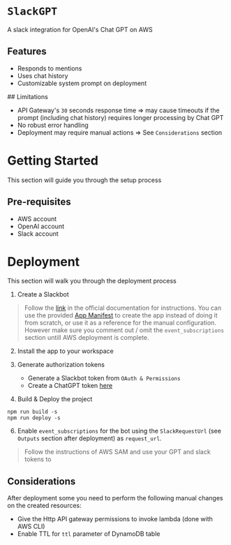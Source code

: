 # `SlackGPT`

A slack integration for OpenAI's Chat GPT on AWS

## Features

- Responds to mentions
- Uses chat history
- Customizable system prompt on deployment

## Limitations

- API Gateway's `30` seconds response time => may cause timeouts if the prompt (including chat history) requires longer processing by Chat GPT
- No robust error handling
- Deployment may require manual actions => See `Considerations` section

# Getting Started

This section will guide you through the setup process

## Pre-requisites

- AWS account
- OpenAI account
- Slack account

# Deployment

This section will walk you through the deployment process

1. Create a Slackbot

> Follow the [link](https://api.slack.com/apps) in the official documentation for instructions. You can use the provided [App Manifest](cfn/slack.manifest.yml) to create the app instead of doing it from scratch, or use it as a reference for the manual configuration. However make sure you comment out / omit the `event_subscriptions` section untill AWS deployment is complete.

2. Install the app to your workspace
3. Generate authorization tokens
    
    - Generate a Slackbot token from `OAuth & Permissions` 
    - Create a ChatGPT token [here](https://platform.openai.com/account/api-keys)

5. Build & Deploy the project

```
npm run build -s
npm run deploy -s
```

6. Enable `event_subscriptions` for the bot using the `SlackRequestUrl` (see `Outputs` section after deployment) as `request_url`.

> Follow the instructions of AWS SAM and use your GPT and slack tokens to

## Considerations

After deployment some you need to perform the following manual changes on the created resources:

- Give the Http API gateway permissions to invoke lambda (done with AWS CLI)
- Enable TTL for `ttl` parameter of DynamoDB table